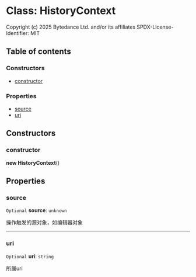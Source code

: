 # Class: HistoryContext

Copyright (c) 2025 Bytedance Ltd. and/or its affiliates
SPDX-License-Identifier: MIT

## Table of contents

### Constructors

* [constructor](/auto-docs/fixed-history-plugin/classes/HistoryContext.md#constructor)

### Properties

* [source](/auto-docs/fixed-history-plugin/classes/HistoryContext.md#source)
* [uri](/auto-docs/fixed-history-plugin/classes/HistoryContext.md#uri)

## Constructors

### constructor

**new HistoryContext**()

## Properties

### source

`Optional` **source**: `unknown`

操作触发的源对象，如编辑器对象

***

### uri

`Optional` **uri**: `string`

所属uri
